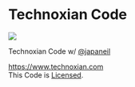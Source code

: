 # Technoxian Code
<img src="https://www.technoxian.com/wp-content/uploads/2016/08/TX-LOGO-1-1.png">

Technoxian Code w/ [@japaneil](https://github.com/japaneil)

https://www.technoxian.com <br>
This Code is [Licensed](LICENSE).
